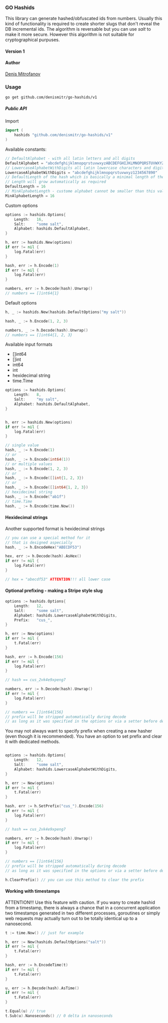 ### GO Hashids
This library can generate hashed/obfuscated ids from numbers. Usually this kind of functionality is required to create shorter slugs that don't reveal the DB incremental ids. The algorithm is reversable but you can use *salt* to make it more secure. However this algorithm is not suitable for cryptographical purpuses.

#### Version 1

#### Author
[Denis Mitrofanov](https://thecollection.ru)

### Usage

```go get github.com/denismitr/go-hashids/v1```

##### Public API

Import
```go
import (
	hashids "github.com/denismitr/go-hashids/v1"
)
```

Available constants:

```go
// DefaultAlphabet - with all latin letters and all digits
DefaultAlphabet = "abcdefghijklmnopqrstuvwxyzABCDEFGHIJKLMNOPQRSTUVWXYZ1234567890"
// LowercaseAlphabetWithDigits all latin lowercase characters and digits
LowercaseAlphabetWithDigits = "abcdefghijklmnopqrstuvwxyz1234567890"
// DefaultLength of the hash which is basically a minimal length of the hash
// Length will grow automatically as required
DefaultLength = 16
// MinAlphabetLength - custome alphabet cannot be smaller than this value
MinAlphabetLength = 16
```

Custom options
```go
options := hashids.Options{
    Length:   16,
    Salt:     "some salt",
    Alphabet: hashids.DefaultAlphabet,
}

h, err := hashids.New(options)
if err != nil {
    log.Fatal(err)
}

hash, err := h.Encode(1)
if err != nil {
    log.Fatal(err)
}

numbers, err := h.Decode(hash).Unwrap()
// numbers == []int64{1}
```

Default options
```go
h, _ := hashids.New(hashids.DefaultOptions("my salt"))

hash, _ := h.Encode(1, 2, 3)

numbers, _ := h.Decode(hash).Unwrap()
// numbers == []int64{1, 2, 3}
```

Available input formats
* []int64
* []int
* int64
* int
* hexidecimal string
* time.Time

```go
options := hashids.Options{
    Length:   8,
    Salt:     "my salt",
    Alphabet: hashids.DefaultAlphabet,
}


h, err := hashids.New(options)
if err != nil {
    log.Fatal(err)
}

// single value
hash, _ := h.Encode(1) 
// or
hash, _ := h.Encode(int64(1)) 
// or multiple values
hash, _ := h.Encode(1, 2, 3)
// or
hash, _ := h.Encode([]int{1, 2, 3})
// or
hash, _ := h.Encode([]int64{1, 2, 3})
// hexidecimal string
hash, _ := h.Encode("ab1f")
// time.Time
hash, _ := h.Encode(time.Now())
```

#### Hexidecimal strings
Another supported format is hexidecimal strings
```go
// you can use a special method for it
// that is designed aspecially 
hash, _ := h.EncodeHex("ABECDF53")

hex, err := h.Decode(hash).AsHex()
if err != nil {
    log.Fatal(err)
}

// hex = "abecdf53" ATTENTION!!! all lower case
```

#### Optional prefixing - making a Stripe style slug
```go
options := hashids.Options{
    Length:   12,
    Salt:     "some salt",
    Alphabet: hashids.LowercaseAlphabetWithDigits,
    Prefix:   "cus_",
}

h, err := New(options)
if err != nil {
    t.Fatal(err)
}

hash, err := h.Encode(156)
if err != nil {
    log.Fatal(err)
}

// hash == cus_2vk4e9xpeng7

numbers, err := h.Decode(hash).Unwrap()
if err != nil {
    log.Fatal(err)
}

// numbers == []int64{156}
// prefix will be stripped automatically during decode
// as long as it was specified in the options or via a setter before decode
```

You may not always want to specify prefix when creating a new hasher (even though it is recommended). You have an option to set prefix and clear it with dedicated methods.

```go

options := hashids.Options{
    Length:   12,
    Salt:     "some salt",
    Alphabet: hashids.LowercaseAlphabetWithDigits,
}

h, err := New(options)
if err != nil {
    t.Fatal(err)
}

hash, err := h.SetPrefix("cus_").Encode(156)
if err != nil {
    log.Fatal(err)
}

// hash == cus_2vk4e9xpeng7

numbers, err := h.Decode(hash).Unwrap()
if err != nil {
    log.Fatal(err)
}

// numbers == []int64{156}
// prefix will be stripped automatically during decode
// as long as it was specified in the options or via a setter before decode

h.ClearPrefix() // you can use this method to clear the prefix
```

#### Working with timestamps
ATTENTION!!! Use this feature with caution. If you wany to create hashid from a timestamp, there is always a chance that in a concurrent application two timestamps generated in two different processes, goroutines or simply web requests may actually turn out to be totally identical up to a nanosecond.

```go
t := time.Now() // just for example

h, err := New(hashids.DefaultOptions("salt"))
if err != nil {
    t.Fatal(err)
}

hash, err := h.EncodeTime(t)
if err != nil {
    t.Fatal(err)
}

u, err := h.Decode(hash).AsTime()
if err != nil {
    t.Fatal(err)
}

t.Equal(u) // true
t.Sub(u).Nanoseconds() // 0 delta in nanoseconds 
```

